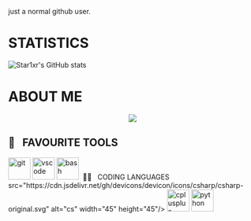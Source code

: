
just a normal github user.

# STATISTICS

![Star1xr's GitHub stats](https://github-readme-stats.vercel.app/api?username=Star1xr&show_icons=true&theme=transparent)

# ABOUT ME

<p align="center">
  <img src="https://capsule-render.vercel.app/api?type=waving&color=gradient&text=STAR1XR GITHUB&height=100&section=header"/>
</p>

<h2> 🔧 &nbsp; FAVOURITE TOOLS</h2>
<p align="left">
<img src="https://cdn.jsdelivr.net/gh/devicons/devicon/icons/git/git-original.svg" alt="git" width="45" height="45"/>
<img src="https://cdn.jsdelivr.net/gh/devicons/devicon/icons/vscode/vscode-original.svg" alt="vscode" width="45" height="45"/>
<img src="https://cdn.jsdelivr.net/gh/devicons/devicon/icons/bash/bash-original.svg" alt="bash" width="45" height="45"/>
<img

<h2> 👨‍💻 &nbsp; CODING LANGUAGES</h2>
 src="https://cdn.jsdelivr.net/gh/devicons/devicon/icons/csharp/csharp-original.svg" alt="cs" width="45" height="45"/>
<img src="https://cdn.jsdelivr.net/gh/devicons/devicon/icons/cplusplus/cplusplus-original.svg" alt="cplusplus" width="45" height="45"/>
<img
src="https://cdn.jsdelivr.net/gh/devicons/devicon/icons/python/python-original-wordmark.svg" alt="python" width="45" height="45"/>
